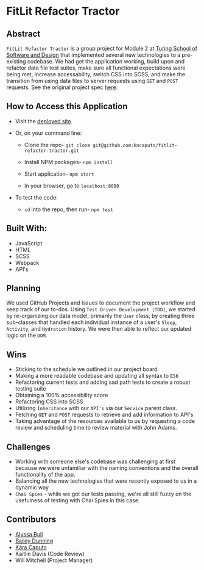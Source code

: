 # FitLit Refactor Tractor

## Abstract

`FitLit Refactor Tractor` is a group project for Module 2 at [Turing School of Software and Design](https://turing.io/) that implemented several new technologies to a pre-existing codebase. We had get the application working, build upon and refactor data file test suites, make sure all functional expectations were being met, increase accessability, switch CSS into SCSS, and make the transition from using data files to server requests using `GET` and `POST` requests. See the original project spec [here](https://frontend.turing.io/projects/module-2/refactor-tractor.html).

## How to Access this Application

- Visit the [deployed site](https://kncaputo.github.io/fitlit-refactor-tractor/).

- Or, on your command line:

  + Clone the repo- `git clone git@github.com:kncaputo/fitlit-refactor-tractor.git`

  + Install NPM packages- `npm install`

  + Start application- `npm start`

  + In your browser, go to `localhost:8080`

- To test the code:

  - `cd`  into the repo, then run- `npm test`

## Built With:

- JavaScript
- HTML
- SCSS
- Webpack
- API's

## Planning

We used GitHub Projects and Issues to document the project workflow and keep track of our to-dos. Using `Test Driven Development (TDD)`, we started by re-organizing our data model, primarily the `User` class, by creating three sub-classes that handled each individual instance of a user's `Sleep`, `Activity`, and `Hydration` history. We were then able to reflect our updated logic on the `DOM`.

## Wins

+ Sticking to the schedule we outlined in our project board 
+ Making a more readable codebase and updating all syntax to `ES6`
+ Refactoring current tests and adding sad path tests to create a robust testing suite
+ Obtaining a 100% accessibility score
+ Refactoring CSS into SCSS
+ Utilizing `Inheritance` with our `API's` via our `Service` parent class.
+ Fetching `GET` and `POST` requests to retrieve and add information to API's
+ Taking advantage of the resources available to us by requesting a code review and scheduling time to review material with John Adams. 

## Challenges

+ Working with someone else's codebase was challenging at first because we were unfamiliar with the naming conventions and the overall functionality of the app. 
+ Balancing all the new technologies that were recently exposed to us in a dynamic way
+ `Chai Spies` - while we got our tests passing, we're all still fuzzy on the usefulness of testing with Chai Spies in this case. 

## Contributors

- [Alyssa Bull](https://github.com/alyssabull)
- [Bailey Dunning](https://github.com/baileydunning)
- [Kara Caputo](https://github.com/kncaputo)
- Kaitlin Davis (Code Review)
- Will Mitchell (Project Manager)
